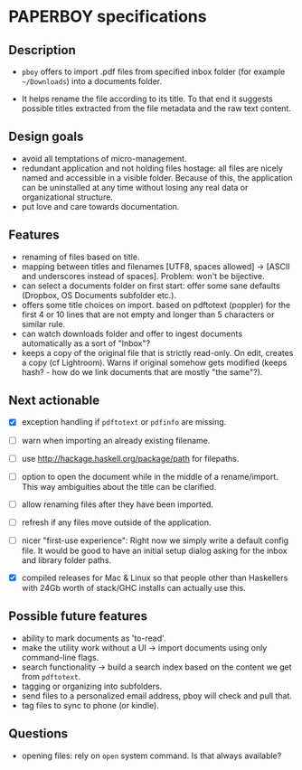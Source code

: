 # PAPERBOY specifications

## Description

- `pboy` offers to import .pdf files from specified inbox folder (for example `~/Downloads`) into a documents folder.

- It helps rename the file according to its title. To that end it suggests possible titles extracted from the file metadata and the raw text content.


## Design goals

- avoid all temptations of micro-management.
- redundant application and not holding files hostage: all files are nicely named and accessible in a visible folder. Because of this, the application can be uninstalled at any time without losing any real data or organizational structure.
- put love and care towards documentation.


## Features

- renaming of files based on title.
- mapping between titles and filenames [UTF8, spaces allowed] -> [ASCII and underscores instead of spaces]. Problem: won't be bijective.
- can select a documents folder on first start: offer some sane defaults (Dropbox, OS Documents subfolder etc.).
- offers some title choices on import. based on pdftotext (poppler) for the first 4 or 10 lines that are not empty and longer than 5 characters or similar rule.
- can watch downloads folder and offer to ingest documents automatically as a sort of "Inbox"?
- keeps a copy of the original file that is strictly read-only. On edit, creates a copy (cf Lightroom). Warns if original somehow gets modified (keeps hash? - how do we link documents that are mostly "the same"?).


## Next actionable

- [x] exception handling if `pdftotext` or `pdfinfo` are missing.
- [ ] warn when importing an already existing filename.
- [ ] use http://hackage.haskell.org/package/path for filepaths.
- [ ] option to open the document while in the middle of a rename/import. This way ambiguities about the title can be clarified.
- [ ] allow renaming files after they have been imported.
- [ ] refresh if any files move outside of the application.
- [ ] nicer "first-use experience": Right now we simply write a default config file. It would be good to have an initial setup dialog asking for the inbox and library folder paths.
- [x] compiled releases for Mac & Linux so that people other than Haskellers with 24Gb worth of stack/GHC installs can actually use this.


## Possible future features

- ability to mark documents as 'to-read'.
- make the utility work without a UI -> import documents using only command-line flags.
- search functionality -> build a search index based on the content we get from `pdftotext`.
- tagging or organizing into subfolders.
- send files to a personalized email address, pboy will check and pull that.
- tag files to sync to phone (or kindle).


## Questions

- opening files: rely on `open` system command. Is that always available?
